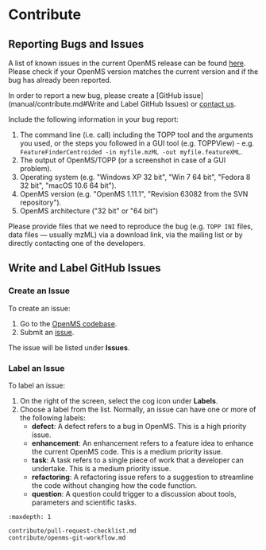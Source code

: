 Contribute
==========

## Reporting Bugs and Issues

A list of known issues in the current OpenMS release can be found [here](https://abibuilder.cs.uni-tuebingen.de/archive/openms/Documentation/nightly/html/known_dev_bugs.html). 
Please check if your OpenMS version matches the current version and if the bug has already been reported.

In order to report a new bug, please create a [GitHub issue](manual/contribute.md#Write and Label GitHub Issues) or [contact us](/about/communication.md).

Include the following information in your bug report:

1. The command line (i.e. call) including the TOPP tool and the arguments you used, or the steps you followed in a GUI
   tool (e.g. TOPPView) - e.g. `FeatureFinderCentroided -in myfile.mzML -out myfile.featureXML`.
2. The output of OpenMS/TOPP (or a screenshot in case of a GUI problem).
3. Operating system (e.g. "Windows XP 32 bit", "Win 7 64 bit", "Fedora 8 32 bit", "macOS 10.6 64 bit").
4. OpenMS version (e.g. "OpenMS 1.11.1", "Revision 63082 from the SVN repository").
5. OpenMS architecture ("32 bit" or "64 bit")

Please provide files that we need to reproduce the bug (e.g. `TOPP INI` files, data files — usually mzML) via a download
link, via the mailing list or by directly contacting one of the developers.


## Write and Label GitHub Issues

### Create an Issue

To create an issue:

1. Go to the [OpenMS codebase](https://github.com/OpenMS/OpenMS).
2. Submit an [issue](https://github.com/OpenMS/OpenMS/issues/new).

The issue will be listed under **Issues**.

### Label an Issue

To label an issue:

1. On the right of the screen, select the cog icon under **Labels**.
2. Choose a label from the list. Normally, an issue can have one or more of the following labels:
   - **defect**: A defect refers to a bug in OpenMS. This is a high priority issue.
   - **enhancement**: An enhancement refers to a feature idea to enhance the current OpenMS code. This is a medium
     priority issue.
   - **task**: A task refers to a single piece of work that a developer can undertake. This is a medium priority issue.
   - **refactoring**: A refactoring issue refers to a suggestion to streamline the code without changing how the code
     function.
   - **question**: A question could trigger to a discussion about tools, parameters and scientific tasks.



```{toctree}
:maxdepth: 1

contribute/pull-request-checklist.md
contribute/openms-git-workflow.md

```